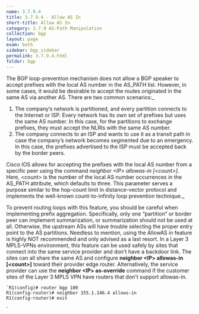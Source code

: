 ```yaml
---
name: 3.7.9.4
title: 3.7.9.4 - Allow AS In
short-title: Allow AS In
category: 3.7.9 AS-Path Manipulation
collection: bgp
layout: page
exam: both
sidebar: bgp_sidebar
permalink: 3.7.9.4.html
folder: bgp
---
```

The BGP loop-prevention mechanism does not allow a BGP speaker to accept prefixes with the local AS number in the AS_PATH list. However, in some cases, it would be desirable to accept the routes originated in the same AS via another AS. There are two common scenarios:_
1. The company’s network is partitioned, and every partition connects to the Internet or ISP. Every network has its own set of prefixes but uses the same AS number. In this case, for the partitions to exchange prefixes, they must accept the NLRIs with the same AS number.
2. The company connects to an ISP and wants to use it as a transit path in case the company’s network becomes segmented due to an emergency. In this case, the prefixes advertised to the ISP must be accepted back by the border peers.

Cisco IOS allows for accepting the prefixes with the local AS number from a specific peer using the command *neighbor \<IP\> allowas-in [\<count\>]*. Here, \<count\> is the number of the local AS number occurrences in the AS_PATH attribute, which defaults to three. This parameter serves a purpose similar to the hop-count limit in distance-vector protocol and implements the well-known count-to-infinity loop prevention technique._

To prevent routing loops with this feature, you should be careful when implementing prefix aggregation. Specifically, only one “partition” or border peer can implement summarization, or summarization should not be used at all. Otherwise, the upstream ASs will have trouble selecting the proper entry point to the AS partitions. Needless to mention, using the AllowAS in feature is highly NOT recommended and only advised as a last resort. In a Layer 3 MPLS-VPNs environment, this feature can be used safely by sites that connect into the same service provider and don't have a backdoor link. The sites can all share the same AS and configure **neighbor \<IP\> allowas-in [\<count\>]** toward their provider edge router. Alternatively, the service provider can use the **neighbor \<IP\> as-override** command if the customer sites of the Layer 3 MPLS VPN have routers that don't support allowas-in.
```
`R1(config)# router bgp 100
R1(config-router)# neighbor 155.1.146.4 allows-in
R1(config-router)# exit
```
`